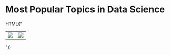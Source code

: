 # Most Popular Topics in Data Science

HTML("<table><tr><td><img src='img1'></td><td><img src='img2'></td></tr></table>"))
